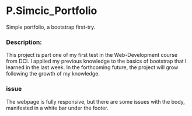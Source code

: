 # P.Simcic_Portfolio
Simple portfolio, a bootstrap first-try.

### Description:

This project is part one of my first test in the Web-Development course from DCI. 
I applied my previous knowledge to the basics of bootstrap that I learned in the last week. 
In the forthcoming future, the project will grow following the growth of my knowledge.

### issue
The webpage is fully responsive, but there are some issues with the body, manifested in a white bar under the footer. 


